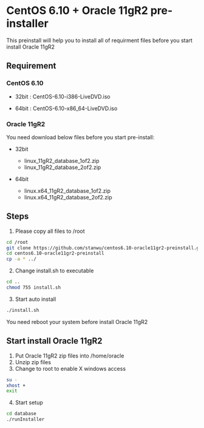 # CentOS 6.10 + Oracle 11gR2 pre-installer

This preinstall will help you to install all of requirment files before you start install Oracle 11gR2

## Requirement

### CentOS 6.10

- 32bit : CentOS-6.10-i386-LiveDVD.iso

- 64bit : CentOS-6.10-x86_64-LiveDVD.iso

### Oracle 11gR2 

You need download below files before you start pre-install:

- 32bit 

    * linux_11gR2_database_1of2.zip
    * linux_11gR2_database_2of2.zip

- 64bit

    * linux.x64_11gR2_database_1of2.zip
    * linux.x64_11gR2_database_2of2.zip

## Steps

1. Please copy all files to /root

```bash
cd /root
git clone https://github.com/stanwu/centos6.10-oracle11gr2-preinstall.git
cd centos6.10-oracle11gr2-preinstall
cp -a * ../
```

2. Change install.sh to executable

```bash
cd ..
chmod 755 install.sh
```

3. Start auto install

```bash
./install.sh
```

You need reboot your system before install Oracle 11gR2

## Start install Oracle 11gR2

1. Put Oracle 11gR2 zip files into /home/oracle
2. Unzip zip files
3. Change to root to enable X windows access

```bash
su -
xhost +
exit
```

4. Start setup

```bash
cd database
./runInstaller
```

